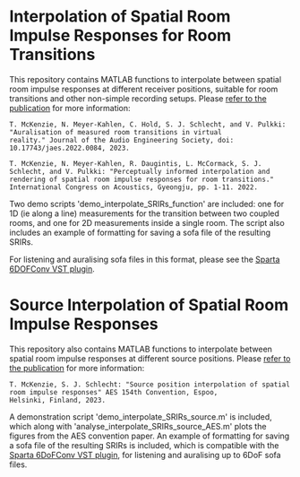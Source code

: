 # Interpolation of Spatial Room Impulse Responses for Room Transitions

This repository contains MATLAB functions to interpolate between spatial room impulse responses at different receiver positions, suitable for room transitions and other non-simple recording setups. 
Please [refer to the publication](https://www.aes.org/e-lib/browse.cfm?elib=22140) for more information:
   ```
T. McKenzie, N. Meyer-Kahlen, C. Hold, S. J. Schlecht, and V. Pulkki: "Auralisation of measured room transitions in virtual
reality." Journal of the Audio Engineering Society, doi: 10.17743/jaes.2022.0084, 2023.
   ```  
   ```
T. McKenzie, N. Meyer-Kahlen, R. Daugintis, L. McCormack, S. J. Schlecht, and V. Pulkki: "Perceptually informed interpolation and  
rendering of spatial room impulse responses for room transitions." International Congress on Acoustics, Gyeongju, pp. 1-11. 2022.
   ```

   
Two demo scripts 'demo_interpolate_SRIRs_function' are included: one for 1D (ie along a line) measurements for the transition between two coupled rooms, and one for 2D measurements inside a single room. The script also includes an example of formatting for saving a sofa file of the resulting SRIRs. 

For listening and auralising sofa files in this format, please see the [Sparta 6DOFConv VST plugin](https://leomccormack.github.io/sparta-site/docs/plugins/sparta-suite/#6dofconv). 

# Source Interpolation of Spatial Room Impulse Responses

This repository also contains MATLAB functions to interpolate between spatial room impulse responses at different source positions. 
Please [refer to the publication](https://www.aes.org/e-lib/browse.cfm?elib=22044) for more information:
   
   ```
T. McKenzie, S. J. Schlecht: "Source position interpolation of spatial room impulse responses" AES 154th Convention, Espoo, 
Helsinki, Finland, 2023. 
   ```
   
A demonstration script 'demo_interpolate_SRIRs_source.m' is included, which along with 'analyse_interpolate_SRIRs_source_AES.m' plots the figures from the AES convention paper. An example of formatting for saving a sofa file of the resulting SRIRs is included, which is compatible with the [Sparta 6DoFConv VST plugin](https://leomccormack.github.io/sparta-site/docs/plugins/sparta-suite/#6dofconv), for listening and auralising up to 6DoF sofa files.
